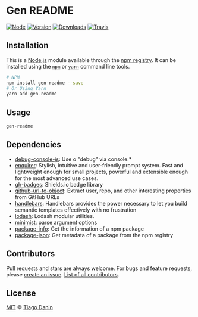 # Gen README
[![Node](https://img.shields.io/node/v/gen-readme.svg?style=flat-square)](https://npmjs.org/package/gen-readme)
[![Version](https://img.shields.io/npm/v/gen-readme.svg?style=flat-square)](https://npmjs.org/package/gen-readme)
[![Downloads](https://img.shields.io/npm/dt/gen-readme.svg?style=flat-square)](https://npmjs.org/package/gen-readme)
[![Travis](https://img.shields.io/travis/TiagoDanin/Gen-README.svg?branch=master&style=flat-square)](https://travis-ci.org/TiagoDanin/Gen-README)


## Installation
This is a [Node.js](https://nodejs.org/) module available through the
[npm registry](https://www.npmjs.com/). It can be installed using the
[`npm`](https://docs.npmjs.com/getting-started/installing-npm-packages-locally)
or
[`yarn`](https://yarnpkg.com/en/)
command line tools.

```sh
# NPM
npm install gen-readme --save
# Or Using Yarn
yarn add gen-readme
```

## Usage
```sh
gen-readme

```

## Dependencies
- [debug-console-js](https://ghub.io/debug-console-js): Use o &quot;debug&quot; via console.*
- [enquirer](https://ghub.io/enquirer): Stylish, intuitive and user-friendly prompt system. Fast and lightweight enough for small projects, powerful and extensible enough for the most advanced use cases.
- [gh-badges](https://ghub.io/gh-badges): Shields.io badge library
- [github-url-to-object](https://ghub.io/github-url-to-object): Extract user, repo, and other interesting properties from GitHub URLs
- [handlebars](https://ghub.io/handlebars): Handlebars provides the power necessary to let you build semantic templates effectively with no frustration
- [lodash](https://ghub.io/lodash): Lodash modular utilities.
- [minimist](https://ghub.io/minimist): parse argument options
- [package-info](https://ghub.io/package-info): Get the information of a npm package
- [package-json](https://ghub.io/package-json): Get metadata of a package from the npm registry

## Contributors
Pull requests and stars are always welcome. For bugs and feature requests, please [create an issue](https://github.com/TiagoDanin/Gen-README/issues). [List of all contributors](https://github.com/TiagoDanin/Gen-README/graphs/contributors).

## License
[MIT](LICENSE) © [Tiago Danin](https://TiagoDanin.github.io)

